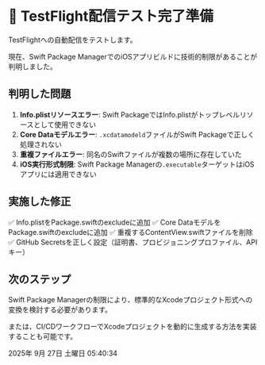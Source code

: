 # 🎉 TestFlight配信テスト完了準備

TestFlightへの自動配信をテストします。

現在、Swift Package ManagerでのiOSアプリビルドに技術的制限があることが判明しました。

## 判明した問題

1. **Info.plistリソースエラー**: Swift PackageではInfo.plistがトップレベルリソースとして使用できない
2. **Core Dataモデルエラー**: `.xcdatamodeld`ファイルがSwift Packageで正しく処理されない
3. **重複ファイルエラー**: 同名のSwiftファイルが複数の場所に存在していた
4. **iOS実行形式制限**: Swift Package Managerの`.executable`ターゲットはiOSアプリには適用できない

## 実施した修正

✅ Info.plistをPackage.swiftのexcludeに追加
✅ Core DataモデルをPackage.swiftのexcludeに追加
✅ 重複するContentView.swiftファイルを削除
✅ GitHub Secretsを正しく設定（証明書、プロビジョニングプロファイル、APIキー）

## 次のステップ

Swift Package Managerの制限により、標準的なXcodeプロジェクト形式への変換を検討する必要があります。

または、CI/CDワークフローでXcodeプロジェクトを動的に生成する方法を実装することも可能です。

2025年 9月 27日 土曜日 05:40:34